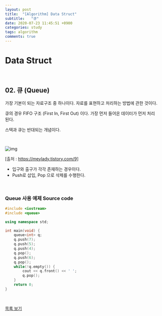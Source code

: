 ```yaml
---
layout: post
title:  "[Algorithm] Data Struct"
subtitle:   "큐"
date: 2020-07-23 11:45:51 +0900
categories: study
tags: algorithm
comments: true
---
```


# Data Struct

<br/>

## 02. 큐 (Queue)

가장 기본이 되는 자료구조 중 하나이다. 자료를 표현하고 처리하는 방법에 관한 것이다.

큐의 경우 FIFO 구조 (First In, First Out) 이다. 가장 먼저 들어온 데이터가 먼저 처리된다.

스택과 큐는 반대되는 개념이다.

<br/>

![img](https://t1.daumcdn.net/cfile/tistory/996EE0395A523F7E0E)

[출처 : https://meylady.tistory.com/9]

* 입구와 출구가 각각 존재하는 경우이다.
* Push로 삽입, Pop 으로 삭제를 수행한다.

<br/>

### Queue 사용 예제 Source code

```c++
#include <iostream>
#include <queue>

using namespace std;

int main(void) {
	queue<int> q;
	q.push(7);
	q.push(5);
	q.push(4);
	q.pop();
	q.push(6);
	q.pop();
	while(!q.empty()) {
		cout << q.front() << ' ';
		q.pop();
	}
	return 0;
}
```

<br/>

[목록 보기](../README.md)